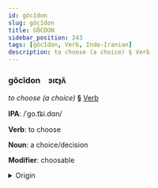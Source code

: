 ```yaml
---
id: gôcîdon
slug: gôcîdon
title: GÔCDON
sidebar_position: 243
tags: [gôcîdon, Verb, Indo-Iranian]
description: to choose (a choice) § Verb
---
```


### gôcîdon&emsp;<span kind="abugida">ꜿıꞇɟʌ̃</span>

*to choose (a choice)* **§** [Verb](../../tags/Verb)

**IPA**: /ˈgo.t͡ɕi.dɑn/

**Verb**: to choose

**Noun**: a choice/decision

**Modifier**: choosable

<details>
    <summary>Origin</summary>
    Persian گزیدن gozidan [ɡ̥o.ziː.d̪ǽn]<br/>
    <em>Indo-Iranian Language Family</em>
</details>